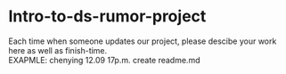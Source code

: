 # Intro-to-ds-rumor-project

Each time when someone updates our project, please descibe your work here as well as finish-time.<br>
EXAPMLE: chenying 12.09 17p.m. create readme.md
